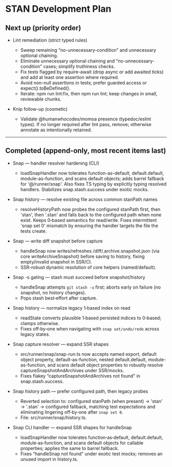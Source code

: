 # STAN Development Plan

## Next up (priority order)

- Lint remediation (strict typed rules)
  - Sweep remaining “no-unnecessary-condition” and unnecessary optional chaining.
  - Eliminate unnecessary optional chaining and “no-unnecessary-condition” cases; simplify truthiness checks.
  - Fix tests flagged by require-await (drop async or add awaited ticks) and add at least one assertion where required.
  - Avoid non-null assertions in tests; prefer guarded access or expect().toBeDefined().
  - Iterate: npm run lint:fix, then npm run lint; keep changes in small, reviewable chunks.

- Knip follow-up (cosmetic)
  - Validate @humanwhocodes/momoa presence (typedoc/eslint types). If no longer required after lint pass, remove; otherwise annotate as intentionally retained.

---

## Completed (append-only, most recent items last)

- Snap — handler resolver hardening (CLI)
  - loadSnapHandler now tolerates function-as-default, default.default, module-as-function, and scans default objects; adds barrel fallback for '@/runner/snap'. Also fixes TS typing by explicitly typing resolved handlers. Stabilizes snap.stash.success under exotic mocks.

- Snap history — resolve existing file across common stanPath names
  - resolveHistoryPath now probes the configured stanPath first, then 'stan', then '.stan' and falls back to the configured path when none exist. Keeps 0‑based semantics for read/write. Fixes intermittent 'snap set 0' mismatch by ensuring the handler targets the file the tests create.

- Snap — write diff snapshot before capture
  - handleSnap now writes/refreshes <stanPath>/diff/.archive.snapshot.json (via core writeArchiveSnapshot) before saving to history, fixing empty/invalid snapshot in SSR/CI.
  - SSR-robust dynamic resolution of core helpers (named/default).

- Snap -s gating — stash must succeed before snapshot/history
  - handleSnap attempts `git stash -u` first; aborts early on failure (no snapshot, no history changes).
  - Pops stash best‑effort after capture.

- Snap history — normalize legacy 1‑based index on read
  - readState converts plausible 1‑based persisted indices to 0‑based; clamps otherwise.
  - Fixes off‑by‑one when navigating with `snap set/undo/redo` across legacy states.

- Snap capture resolver — expand SSR shapes
  - src/runner/snap/snap-run.ts now accepts named export, default object property, default-as-function, nested default.default, module-as-function, and scans default object properties to robustly resolve captureSnapshotAndArchives under SSR/mocks.
  - Fixes flakey “captureSnapshotAndArchives not found” in snap.stash.success.

- Snap history path — prefer configured path, then legacy probes
  - Reverted selection to: configured stanPath (when present) → 'stan' → '.stan' → configured fallback, matching test expectations and eliminating lingering off‑by‑one after `snap set 0`.
  - File: src/runner/snap/history.ts.

- Snap CLI handler — expand SSR shapes for handleSnap
  - loadSnapHandler now tolerates function‑as‑default, default.default, module‑as‑function, and scans default objects for callable properties; applies the same to barrel fallback.
  - Fixes “handleSnap not found” under exotic test mocks; removes an unused import in history.ts.
